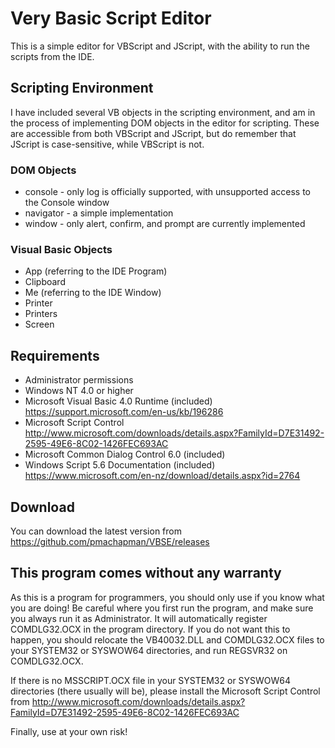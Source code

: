 # Very Basic Script Editor

This is a simple editor for VBScript and JScript, with the ability to run the scripts from the IDE.

## Scripting Environment

I have included several VB objects in the scripting environment, and am in the process of implementing DOM objects in the editor for scripting. These are accessible from both VBScript and JScript, but do remember that JScript is case-sensitive, while VBScript is not.

### DOM Objects

 * console - only log is officially supported, with unsupported access to the Console window
 * navigator - a simple implementation
 * window - only alert, confirm, and prompt are currently implemented

### Visual Basic Objects

 * App (referring to the IDE Program)
 * Clipboard
 * Me (referring to the IDE Window)
 * Printer
 * Printers
 * Screen

## Requirements

 * Administrator permissions
 * Windows NT 4.0 or higher
 * Microsoft Visual Basic 4.0 Runtime (included) https://support.microsoft.com/en-us/kb/196286
 * Microsoft Script Control http://www.microsoft.com/downloads/details.aspx?FamilyId=D7E31492-2595-49E6-8C02-1426FEC693AC
 * Microsoft Common Dialog Control 6.0 (included)
 * Windows Script 5.6 Documentation (included) https://www.microsoft.com/en-nz/download/details.aspx?id=2764

## Download

You can download the latest version from https://github.com/pmachapman/VBSE/releases

## This program comes without any warranty

As this is a program for programmers, you should only use if you know what you are doing! Be careful where you first run the program, and make sure you always run it as Administrator. It will automatically register COMDLG32.OCX in the program directory. If you do not want this to happen, you should relocate the VB40032.DLL and COMDLG32.OCX files to your SYSTEM32 or SYSWOW64 directories, and run REGSVR32 on COMDLG32.OCX.

If there is no MSSCRIPT.OCX file in your SYSTEM32 or SYSWOW64 directories (there usually will be), please install the Microsoft Script Control from http://www.microsoft.com/downloads/details.aspx?FamilyId=D7E31492-2595-49E6-8C02-1426FEC693AC

Finally, use at your own risk!
